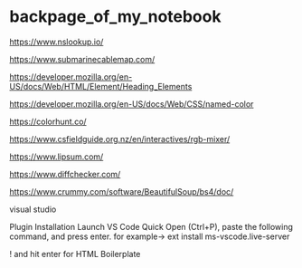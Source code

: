 # backpage_of_my_notebook

https://www.nslookup.io/

https://www.submarinecablemap.com/

https://developer.mozilla.org/en-US/docs/Web/HTML/Element/Heading_Elements

https://developer.mozilla.org/en-US/docs/Web/CSS/named-color

https://colorhunt.co/

https://www.csfieldguide.org.nz/en/interactives/rgb-mixer/

https://www.lipsum.com/

https://www.diffchecker.com/

https://www.crummy.com/software/BeautifulSoup/bs4/doc/

visual studio

Plugin Installation
Launch VS Code Quick Open (Ctrl+P), paste the following command, and press enter.
for example-> ext install ms-vscode.live-server

! and hit enter for HTML Boilerplate



